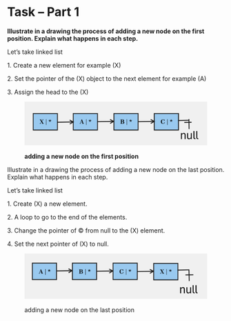 # Task – Part 1

**Illustrate in a drawing the process of adding a new node on the first position. Explain what happens in each step.**

Let’s take linked list

1\.      Create a new element for example (X)

2\.      Set the pointer of the (X) object to the next element for example (A)

3\.      Assign the head to the (X)

&#x20;

<figure><img src=".gitbook/assets/image (1).png" alt=""><figcaption><p><strong>adding a new node on the first position</strong></p></figcaption></figure>

&#x20;

Illustrate in a drawing the process of adding a new node on the last position. Explain what happens in each step.

Let’s take linked list

1\.      Create (X) a new element.

2\.      A loop to go to the end of the elements.

3\.      Change the pointer of © from null to the (X) element.

4\.      Set the next pointer of (X) to null.

<figure><img src=".gitbook/assets/image (1) (1).png" alt=""><figcaption><p>adding a new node on the last position</p></figcaption></figure>

